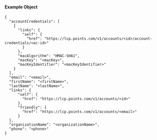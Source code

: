 #### Example Object

    {
      "accountCredentials": [
        {
          "links": {
            "self": {
              "href": "https://lcp.points.com/v1/accounts/<id>/account-credentials/<ac-id>"
            }
          },
          "macAlgorithm": "HMAC-SHA1",
          "macKey": "<macKey>",
          "macKeyIdentifier": "<macKeyIdentifier>"
        }
      ],
      "email": "<email>",
      "firstName": "<firstName>",
      "lastName": "<lastName>",
      "links": {
          "self": {
            "href": "https://lcp.points.com/v1/accounts/<id>"
          },
          "friendly": {
            "href": "https://lcp.points.com/v1/accounts/<email>"
          }
      },
      "organizationName": "<organizationName>",
      "phone": "<phone>"
    }





